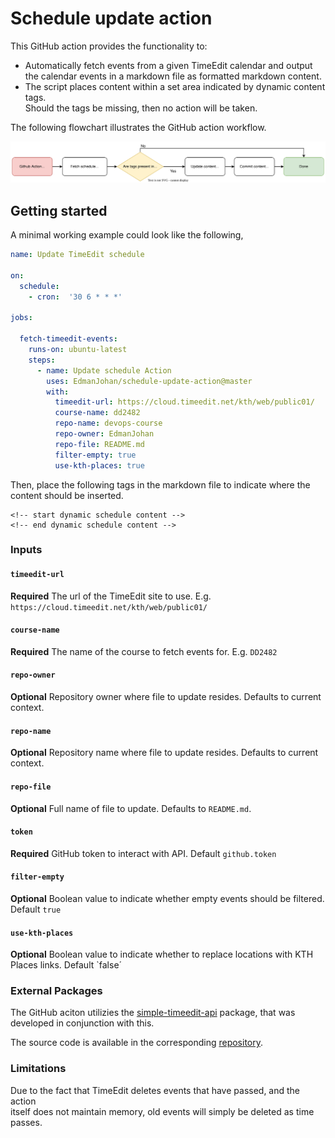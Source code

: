# Schedule update action
This GitHub action provides the functionality to:
- Automatically fetch events from a given TimeEdit calendar and
output the calendar events in a markdown file as formatted markdown content.
- The script places content within a set area indicated by dynamic content tags.  
Should the tags be missing, then no action will be taken.

The following flowchart illustrates the GitHub action workflow.

<div style="text-align: center;">

![GitHub Action flowchart](./actionFlowChart.svg)

</div>

## Getting started
A minimal working example could look like the following,
```yml
name: Update TimeEdit schedule

on:
  schedule:
    - cron:  '30 6 * * *'

jobs:

  fetch-timeedit-events:
    runs-on: ubuntu-latest    
    steps:     
      - name: Update schedule Action
        uses: EdmanJohan/schedule-update-action@master
        with:
          timeedit-url: https://cloud.timeedit.net/kth/web/public01/
          course-name: dd2482
          repo-name: devops-course
          repo-owner: EdmanJohan
          repo-file: README.md
          filter-empty: true
          use-kth-places: true
```
Then, place the following tags in the markdown file to indicate where the  
content should be inserted.

```
<!-- start dynamic schedule content -->
<!-- end dynamic schedule content -->
```
### Inputs
#### `timeedit-url`
**Required** The url of the TimeEdit site to use. E.g. `https://cloud.timeedit.net/kth/web/public01/`  

#### `course-name`
**Required** The name of the course to fetch events for. E.g. `DD2482`
#### `repo-owner`
**Optional** Repository owner where file to update resides. Defaults to current context.

#### `repo-name`
**Optional** Repository name where file to update resides. Defaults to current context.

#### `repo-file`
**Optional** Full name of file to update. Defaults to `README.md`.

#### `token`
**Required** GitHub token to interact with API. Default `github.token`

#### `filter-empty`
**Optional** Boolean value to indicate whether empty events should be filtered. Default `true`

#### `use-kth-places`
**Optional** Boolean value to indicate whether to replace locations with KTH Places links. Default `false´

### External Packages
The GitHub aciton utilizies the [simple-timeedit-api](https://www.npmjs.com/package/simple-timeedit-api) package, that was developed in conjunction with this.

The source code is available in the corresponding [repository](https://github.com/EdmanJohan/TimeEditAPI).
    
### Limitations  
Due to the fact that TimeEdit deletes events that have passed, and the action  
itself does not maintain memory, old events will simply be deleted as time passes.
